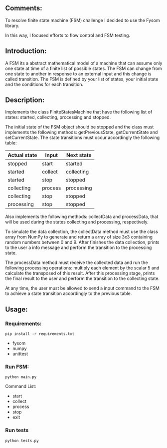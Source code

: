 ## Comments:

To resolve finite state machine (FSM) challenge I decided to use the Fysom library.

In this way, I focused efforts to flow control and FSM testing.

## Introduction:

A FSM its a abstract mathematical model of a machine that can assume only one state at time of a finite list of possible states.
The FSM can change from one state to another in response to an external input and this change is called transition. The FSM is defined by your list of states, your initial state and the conditions for each transition.

## Description:

Implements the class FiniteStatesMachine that have the following list of states: started, collecting, processing and stopped.

The initial state of the FSM object should be stopped and the class must implements the following methods: getPreviousState, getCurrentState and setCurrentState.
The state transitions must occur accordingly the following table:

| Actual state  | Input   | Next state |
|---------------|---------|------------|
| stopped       | start   | started    |
| started       | collect | collecting |
| started       | stop    | stopped    |
| collecting    | process | processing |
| collecting    | stop    | stopped    |
| processing    | stop    | stopped    |

Also implements the following methods: collectData and processData, that will be used during the states collecting and processing, respectively.

To simulate the data collection, the collectData method must use the class array from NumPy to generate and return a array of size 3x3 containing random numbers between 0 and 9. After finishes the data collection, prints to the user a info message and perform the transition to the processing state.

The processData method must receive the collected data and run the following processing operations: multiply each element by the scalar 5 and calculate the transposed of this result. After this processing stage, prints the final result to the user and perform the transition to the collecting state.

At any time, the user must be allowed to send a input command to the FSM to achieve a state transition accordingly to the previous table.

## Usage:

### Requirements:

`pip install -r requirements.txt`

* fysom
* numpy
* unittest

### Run FSM:

`python main.py`

Command List:
* start
* collect
* process
* stop
* exit

### Run tests

`python tests.py`
